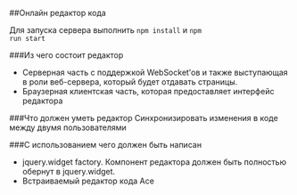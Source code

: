 ##Онлайн редактор кода

Для запуска сервера выполнить <code>npm install</code> и <code>npm run start</code>

###Из чего состоит редактор
- Серверная часть с поддержкой WebSocket’ов и также выступающая в роли веб-сервера, который будет отдавать страницы.
- Браузерная клиентская часть, которая предоставляет интерфейс редактора


###Что должен уметь редактор
Синхронизировать изменения в коде между двумя пользователями


###С использованием чего должен быть написан
- jquery.widget factory. Компонент редактора должен быть полностью обернут в jquery.widget.
- Встраиваемый редактор кода Ace
